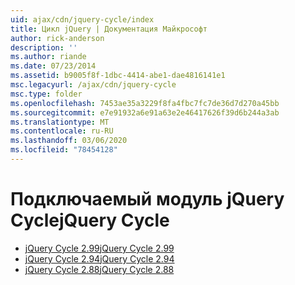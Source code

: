 ```yaml
---
uid: ajax/cdn/jquery-cycle/index
title: Цикл jQuery | Документация Майкрософт
author: rick-anderson
description: ''
ms.author: riande
ms.date: 07/23/2014
ms.assetid: b9005f8f-1dbc-4414-abe1-dae4816141e1
msc.legacyurl: /ajax/cdn/jquery-cycle
msc.type: folder
ms.openlocfilehash: 7453ae35a3229f8fa4fbc7fc7de36d7d270a45bb
ms.sourcegitcommit: e7e91932a6e91a63e2e46417626f39d6b244a3ab
ms.translationtype: MT
ms.contentlocale: ru-RU
ms.lasthandoff: 03/06/2020
ms.locfileid: "78454128"
---
```

# <a name="jquery-cycle"></a><span data-ttu-id="01b5a-102">Подключаемый модуль jQuery Cycle</span><span class="sxs-lookup"><span data-stu-id="01b5a-102">jQuery Cycle</span></span>

- [<span data-ttu-id="01b5a-103">jQuery Cycle 2.99</span><span class="sxs-lookup"><span data-stu-id="01b5a-103">jQuery Cycle 2.99</span></span>](cdnjquerycycle299.md)
- [<span data-ttu-id="01b5a-104">jQuery Cycle 2.94</span><span class="sxs-lookup"><span data-stu-id="01b5a-104">jQuery Cycle 2.94</span></span>](cdnjquerycycle294.md)
- [<span data-ttu-id="01b5a-105">jQuery Cycle 2.88</span><span class="sxs-lookup"><span data-stu-id="01b5a-105">jQuery Cycle 2.88</span></span>](cdnjquerycycle288.md)
